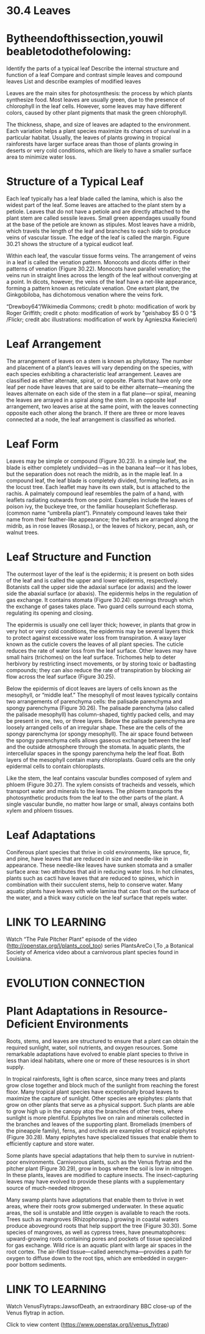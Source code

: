 # 30.4 Leaves

# Bytheendofthissection,youwil beabletodothefolowing:

Identify the parts of a typical leaf Describe the internal structure and function of a leaf Compare and contrast simple leaves and compound leaves List and describe examples of modified leaves

Leaves are the main sites for photosynthesis: the process by which plants synthesize food. Most leaves are usually green, due to the presence of chlorophyll in the leaf cells. However, some leaves may have different colors, caused by other plant pigments that mask the green chlorophyll.

The thickness, shape, and size of leaves are adapted to the environment. Each variation helps a plant species maximize its chances of survival in a particular habitat. Usually, the leaves of plants growing in tropical rainforests have larger surface areas than those of plants growing in deserts or very cold conditions, which are likely to have a smaller surface area to minimize water loss.

# Structure of a Typical Leaf

Each leaf typically has a leaf blade called the lamina, which is also the widest part of the leaf. Some leaves are attached to the plant stem by a petiole. Leaves that do not have a petiole and are directly attached to the plant stem are called sessile leaves. Small green appendages usually found at the base of the petiole are known as stipules. Most leaves have a midrib, which travels the length of the leaf and branches to each side to produce veins of vascular tissue. The edge of the leaf is called the margin. Figure 30.21 shows the structure of a typical eudicot leaf.

Within each leaf, the vascular tissue forms veins. The arrangement of veins in a leaf is called the venation pattern. Monocots and dicots differ in their patterns of venation (Figure 30.22). Monocots have parallel venation; the veins run in straight lines across the length of the leaf without converging at a point. In dicots, however, the veins of the leaf have a net-like appearance, forming a pattern known as reticulate venation. One extant plant, the Ginkgobiloba, has dichotomous venation where the veins fork.

“Drewboy64”/Wikimedia Commons; credit b photo: modification of work by Roger Griffith; credit c photo: modification of work by "geishaboy $5 0 0 "$ /Flickr; credit abc illustrations: modification of work by Agnieszka Kwiecień)

# Leaf Arrangement

The arrangement of leaves on a stem is known as phyllotaxy. The number and placement of a plant’s leaves will vary depending on the species, with each species exhibiting a characteristic leaf arrangement. Leaves are classified as either alternate, spiral, or opposite. Plants that have only one leaf per node have leaves that are said to be either alternate—meaning the leaves alternate on each side of the stem in a flat plane—or spiral, meaning the leaves are arrayed in a spiral along the stem. In an opposite leaf arrangement, two leaves arise at the same point, with the leaves connecting opposite each other along the branch. If there are three or more leaves connected at a node, the leaf arrangement is classified as whorled.

# Leaf Form

Leaves may be simple or compound (Figure 30.23). In a simple leaf, the blade is either completely undivided—as in the banana leaf—or it has lobes, but the separation does not reach the midrib, as in the maple leaf. In a compound leaf, the leaf blade is completely divided, forming leaflets, as in the locust tree. Each leaflet may have its own stalk, but is attached to the rachis. A palmately compound leaf resembles the palm of a hand, with leaflets radiating outwards from one point. Examples include the leaves of poison ivy, the buckeye tree, or the familiar houseplant Scheflerasp. (common name “umbrella plant”). Pinnately compound leaves take their name from their feather-like appearance; the leaflets are arranged along the midrib, as in rose leaves (Rosasp.), or the leaves of hickory, pecan, ash, or walnut trees.

# Leaf Structure and Function

The outermost layer of the leaf is the epidermis; it is present on both sides of the leaf and is called the upper and lower epidermis, respectively. Botanists call the upper side the adaxial surface (or adaxis) and the lower side the abaxial surface (or abaxis). The epidermis helps in the regulation of gas exchange. It contains stomata (Figure 30.24): openings through which the exchange of gases takes place. Two guard cells surround each stoma, regulating its opening and closing.



The epidermis is usually one cell layer thick; however, in plants that grow in very hot or very cold conditions, the epidermis may be several layers thick to protect against excessive water loss from transpiration. A waxy layer known as the cuticle covers the leaves of all plant species. The cuticle reduces the rate of water loss from the leaf surface. Other leaves may have small hairs (trichomes) on the leaf surface. Trichomes help to deter herbivory by restricting insect movements, or by storing toxic or badtasting compounds; they can also reduce the rate of transpiration by blocking air flow across the leaf surface (Figure 30.25).

Below the epidermis of dicot leaves are layers of cells known as the mesophyll, or “middle leaf.” The mesophyll of most leaves typically contains two arrangements of parenchyma cells: the palisade parenchyma and spongy parenchyma (Figure 30.26). The palisade parenchyma (also called the palisade mesophyll) has column-shaped, tightly packed cells, and may be present in one, two, or three layers. Below the palisade parenchyma are loosely arranged cells of an irregular shape. These are the cells of the spongy parenchyma (or spongy mesophyll). The air space found between the spongy parenchyma cells allows gaseous exchange between the leaf and the outside atmosphere through the stomata. In aquatic plants, the intercellular spaces in the spongy parenchyma help the leaf float. Both layers of the mesophyll contain many chloroplasts. Guard cells are the only epidermal cells to contain chloroplasts.

Like the stem, the leaf contains vascular bundles composed of xylem and phloem (Figure 30.27). The xylem consists of tracheids and vessels, which transport water and minerals to the leaves. The phloem transports the photosynthetic products from the leaf to the other parts of the plant. A single vascular bundle, no matter how large or small, always contains both xylem and phloem tissues.

# Leaf Adaptations

Coniferous plant species that thrive in cold environments, like spruce, fir, and pine, have leaves that are reduced in size and needle-like in appearance. These needle-like leaves have sunken stomata and a smaller surface area: two attributes that aid in reducing water loss. In hot climates, plants such as cacti have leaves that are reduced to spines, which in combination with their succulent stems, help to conserve water. Many aquatic plants have leaves with wide lamina that can float on the surface of the water, and a thick waxy cuticle on the leaf surface that repels water.

# LINK TO LEARNING

Watch “The Pale Pitcher Plant” episode of the video (http://openstax.org/l/plants_cool_too) series PlantsAreCo l,To ,a Botanical Society of America video about a carnivorous plant species found in Louisiana.

# EVOLUTION CONNECTION

# Plant Adaptations in Resource-Deficient Environments

Roots, stems, and leaves are structured to ensure that a plant can obtain the required sunlight, water, soil nutrients, and oxygen resources. Some remarkable adaptations have evolved to enable plant species to thrive in less than ideal habitats, where one or more of these resources is in short supply.

In tropical rainforests, light is often scarce, since many trees and plants grow close together and block much of the sunlight from reaching the forest floor. Many tropical plant species have exceptionally broad leaves to maximize the capture of sunlight. Other species are epiphytes: plants that grow on other plants that serve as a physical support. Such plants are able to grow high up in the canopy atop the branches of other trees, where sunlight is more plentiful. Epiphytes live on rain and minerals collected in the branches and leaves of the supporting plant. Bromeliads (members of the pineapple family), ferns, and orchids are examples of tropical epiphytes (Figure 30.28). Many epiphytes have specialized tissues that enable them to efficiently capture and store water.

Some plants have special adaptations that help them to survive in nutrient-poor environments. Carnivorous plants, such as the Venus flytrap and the pitcher plant (Figure 30.29), grow in bogs where the soil is low in nitrogen. In these plants, leaves are modified to capture insects. The insect-capturing leaves may have evolved to provide these plants with a supplementary source of much-needed nitrogen.

Many swamp plants have adaptations that enable them to thrive in wet areas, where their roots grow submerged underwater. In these aquatic areas, the soil is unstable and little oxygen is available to reach the roots. Trees such as mangroves (Rhizophorasp.) growing in coastal waters produce aboveground roots that help support the tree (Figure 30.30). Some species of mangroves, as well as cypress trees, have pneumatophores: upward-growing roots containing pores and pockets of tissue specialized for gas exchange. Wild rice is an aquatic plant with large air spaces in the root cortex. The air-filled tissue—called aerenchyma—provides a path for oxygen to diffuse down to the root tips, which are embedded in oxygen-poor bottom sediments.

# LINK TO LEARNING

Watch VenusFlytraps:JawsofDeath, an extraordinary BBC close-up of the Venus flytrap in action.

Click to view content (https://www.openstax.org/l/venus_flytrap)